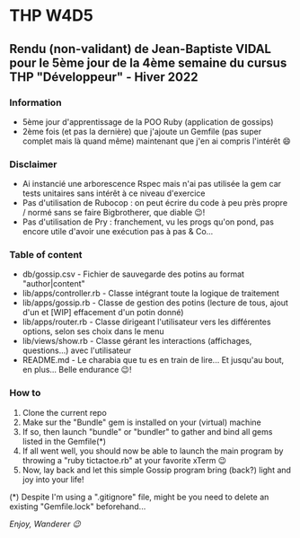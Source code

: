 # THP W4D5

## Rendu (non-validant) de Jean-Baptiste VIDAL pour le 5ème jour de la 4ème semaine du cursus THP "Développeur" - Hiver 2022

### Information
- 5ème jour d'apprentissage de la POO Ruby (application de gossips)
- 2ème fois (et pas la dernière) que j'ajoute un Gemfile (pas super complet mais là quand même) maintenant que j'en ai compris l'intérêt :smile:

### Disclaimer
- Ai instancié une arborescence Rspec mais n'ai pas utilisée la gem car tests unitaires sans intérêt à ce niveau d'exercice
- Pas d'utilisation de Rubocop : on peut écrire du code à peu près propre / normé sans se faire Bigbrotherer, que diable :wink:!
- Pas d'utilisation de Pry : franchement, vu les progs qu'on pond, pas encore utile d'avoir une exécution pas à pas & Co...
  
### Table of content
- db/gossip.csv - Fichier de sauvegarde des potins au format "author|content"
- lib/apps/controller.rb - Classe intégrant toute la logique de traitement
- lib/apps/gossip.rb - Classe de gestion des potins (lecture de tous, ajout d'un et [WIP] effacement d'un potin donné)
- lib/apps/router.rb - Classe dirigeant l'utilisateur vers les différentes options, selon ses choix dans le menu
- lib/views/show.rb - Classe gérant les interactions (affichages, questions...) avec l'utilisateur
- README.md - Le charabia que tu es en train de lire... Et jusqu'au bout, en plus... Belle endurance :wink:!  

### How to
1. Clone the current repo
2. Make sur the "Bundle" gem is installed on your (virtual) machine
3. If so, then launch "bundle" or "bundler" to gather and bind all gems listed in the Gemfile(*)
4. If all went well, you should now be able to launch the main program by throwing a "ruby tictactoe.rb" at your favorite xTerm :wink:
5. Now, lay back and let this simple Gossip program bring (back?) light and joy into your life!

(*) Despite I'm using a ".gitignore" file, might be you need to delete an existing "Gemfile.lock" beforehand...

_Enjoy, Wanderer :wink:_
